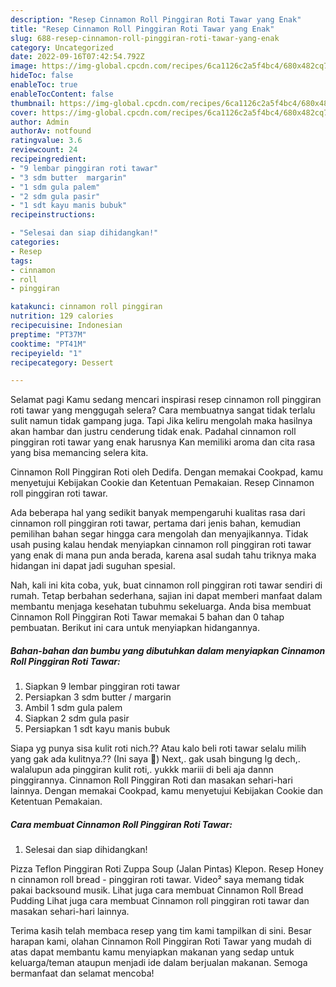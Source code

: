 ```yaml
---
description: "Resep Cinnamon Roll Pinggiran Roti Tawar yang Enak"
title: "Resep Cinnamon Roll Pinggiran Roti Tawar yang Enak"
slug: 688-resep-cinnamon-roll-pinggiran-roti-tawar-yang-enak
category: Uncategorized
date: 2022-09-16T07:42:54.792Z
image: https://img-global.cpcdn.com/recipes/6ca1126c2a5f4bc4/680x482cq70/cinnamon-roll-pinggiran-roti-tawar-foto-resep-utama.jpg
hideToc: false
enableToc: true
enableTocContent: false
thumbnail: https://img-global.cpcdn.com/recipes/6ca1126c2a5f4bc4/680x482cq70/cinnamon-roll-pinggiran-roti-tawar-foto-resep-utama.jpg
cover: https://img-global.cpcdn.com/recipes/6ca1126c2a5f4bc4/680x482cq70/cinnamon-roll-pinggiran-roti-tawar-foto-resep-utama.jpg
author: Admin
authorAv: notfound
ratingvalue: 3.6
reviewcount: 24
recipeingredient:
- "9 lembar pinggiran roti tawar"
- "3 sdm butter  margarin"
- "1 sdm gula palem"
- "2 sdm gula pasir"
- "1 sdt kayu manis bubuk"
recipeinstructions:

- "Selesai dan siap dihidangkan!"
categories:
- Resep
tags:
- cinnamon
- roll
- pinggiran

katakunci: cinnamon roll pinggiran 
nutrition: 129 calories
recipecuisine: Indonesian
preptime: "PT37M"
cooktime: "PT41M"
recipeyield: "1"
recipecategory: Dessert

---
```



Selamat pagi Kamu sedang mencari inspirasi resep cinnamon roll pinggiran roti tawar yang menggugah selera? Cara membuatnya sangat tidak terlalu sulit namun tidak gampang juga. Tapi Jika keliru mengolah maka hasilnya akan hambar dan justru cenderung tidak enak. Padahal cinnamon roll pinggiran roti tawar yang enak harusnya Kan memiliki aroma dan cita rasa yang bisa memancing selera kita.


Cinnamon Roll Pinggiran Roti oleh Dedifa. Dengan memakai Cookpad, kamu menyetujui Kebijakan Cookie dan Ketentuan Pemakaian. Resep Cinnamon roll pinggiran roti tawar.

Ada beberapa hal yang sedikit banyak mempengaruhi kualitas rasa dari cinnamon roll pinggiran roti tawar, pertama dari jenis bahan, kemudian pemilihan bahan segar hingga cara mengolah dan menyajikannya. Tidak usah pusing kalau hendak menyiapkan cinnamon roll pinggiran roti tawar yang enak di mana pun anda berada, karena asal sudah tahu triknya maka hidangan ini dapat jadi suguhan spesial.


Nah, kali ini kita coba, yuk, buat cinnamon roll pinggiran roti tawar sendiri di rumah. Tetap berbahan sederhana, sajian ini dapat memberi manfaat dalam membantu menjaga kesehatan tubuhmu sekeluarga. Anda bisa membuat Cinnamon Roll Pinggiran Roti Tawar memakai 5 bahan dan 0 tahap pembuatan. Berikut ini cara untuk menyiapkan hidangannya.

<!--inarticleads1-->

##### Bahan-bahan dan bumbu yang dibutuhkan dalam menyiapkan Cinnamon Roll Pinggiran Roti Tawar:

1. Siapkan 9 lembar pinggiran roti tawar
1. Persiapkan 3 sdm butter / margarin
1. Ambil 1 sdm gula palem
1. Siapkan 2 sdm gula pasir
1. Persiapkan 1 sdt kayu manis bubuk


Siapa yg punya sisa kulit roti nich.?? Atau kalo beli roti tawar selalu milih yang gak ada kulitnya.?? (Ini saya 🤭) Next,. gak usah bingung lg dech,. walalupun ada pinggiran kulit roti,. yukkk mariii di beli aja dannn pinggirannya. Cinnamon Roll Pinggiran Roti dan masakan sehari-hari lainnya. Dengan memakai Cookpad, kamu menyetujui Kebijakan Cookie dan Ketentuan Pemakaian. 

<!--inarticleads2-->

##### Cara membuat Cinnamon Roll Pinggiran Roti Tawar:


1. Selesai dan siap dihidangkan!

Pizza Teflon Pinggiran Roti Zuppa Soup (Jalan Pintas) Klepon. Resep Honey n cinnamon roll bread - pinggiran roti tawar. Video² saya memang tidak pakai backsound musik. Lihat juga cara membuat Cinnamon Roll Bread Pudding Lihat juga cara membuat Cinnamon roll pinggiran roti tawar dan masakan sehari-hari lainnya. 

Terima kasih telah membaca resep yang tim kami tampilkan di sini. Besar harapan kami, olahan Cinnamon Roll Pinggiran Roti Tawar yang mudah di atas dapat membantu kamu menyiapkan makanan yang sedap untuk keluarga/teman ataupun menjadi ide dalam berjualan makanan. Semoga bermanfaat dan selamat mencoba!
